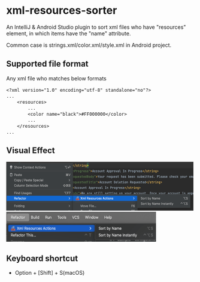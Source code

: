 # xml-resources-sorter

An IntelliJ & Android Studio plugin to sort xml files who have "resources" element, in which items have the "name"
attribute.

Common case is strings.xml/color.xml/style.xml in Android project.

## Supported file format

Any xml file who matches below formats

```
<?xml version="1.0" encoding="utf-8" standalone="no"?>
...
    <resources>
        ...
        <color name="black">#FF000000</color>
        ...
    </resources>
...
```

## Visual Effect

<img src="arts/popup_menu_inlet.png" height="130" width="500"/>
<img src="arts/refactor_menu_inlet.png" height="80" width="400"/>

## Keyboard shortcut

- Option + [Shift] + S(macOS)

